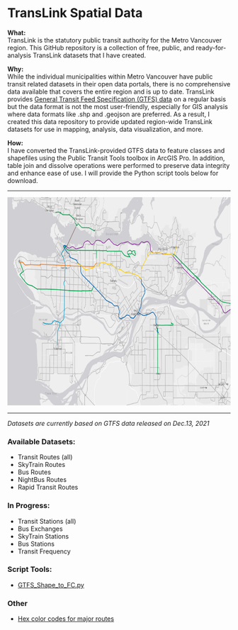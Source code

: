 # TransLink Spatial Data

<b>What:</b>   
TransLink is the statutory public transit authority for the Metro Vancouver region. This GitHub repository is a collection of free, public, and ready-for-analysis TransLink datasets that I have created.

<b>Why:</b>  
While the individual municipalities within Metro Vancouver have public transit related datasets in their open data portals, there is no comprehensive data available that covers the entire region and is up to date. TransLink provides [General Transit Feed Specification (GTFS) data](https://developer.translink.ca/servicesgtfs/gtfsdata) on a regular basis but the data format is not the most user-friendly, especially for GIS analysis where data formats like .shp and .geojson are preferred. As a result, I created this data repository to provide updated region-wide TransLink datasets for use in mapping, analysis, data visualization, and more.

<b>How:</b>  
I have converted the TransLink-provided GTFS data to feature classes and shapefiles using the Public Transit Tools toolbox in ArcGIS Pro. In addition, table join and dissolve operations were performed to preserve data integrity and enhance ease of use. I will provide the Python script tools below for download.
___________________________________________________________________________
<p align="center">
<img src="images/Transit_Routes.png" width=800" height="470">
</p>  

______________________________________________________________________________
*Datasets are currently based on GTFS data released on Dec.13, 2021*

### Available Datasets:  
* Transit Routes (all)  
* SkyTrain Routes   
* Bus Routes  
* NightBus Routes  
* Rapid Transit Routes


### In Progress:
* Transit Stations (all)  
* Bus Exchanges  
* SkyTrain Stations   
* Bus Stations  
* Transit Frequency  

### Script Tools:

* [GTFS_Shape_to_FC.py](script_tools/GTFS_Shape_to_FC.py)

### Other
* [Hex color codes for major routes](other/route_colors.txt)
